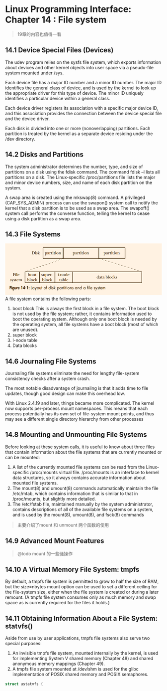 # Linux Programming Interface: Chapter 14 : File system
> 19章的内容也值得一看

## 14.1 Device Special Files (Devices)
The udev program relies on the sysfs file system, which
exports information about devices and other kernel objects into user space via a
pseudo-file system mounted under /sys.

Each device file has a major ID number and a minor ID number. The major ID identifies the general class of device, and is used by the kernel to look up the appropriate
driver for this type of device. The minor ID uniquely identifies a particular device
within a general class.

Each device driver registers its association
with a specific major device ID, and this association provides the connection
between the device special file and the device driver.

Each disk is divided into one or more (nonoverlapping) partitions. Each partition is
treated by the kernel as a separate device residing under the /dev directory.

## 14.2 Disks and Partitions
The system administrator determines the number, type, and size of partitions
on a disk using the fdisk command. The command fdisk –l lists all partitions on
a disk. The Linux-specific /proc/partitions file lists the major and minor device
numbers, size, and name of each disk partition on the system.

A swap area is created using the mkswap(8) command. A privileged (CAP_SYS_ADMIN)
process can use the swapon() system call to notify the kernel that a disk partition is
to be used as a swap area. The swapoff() system call performs the converse function,
telling the kernel to cease using a disk partition as a swap area.


## 14.3 File Systems

![](../img/14-1.png)
A file system contains the following parts:
1. boot block
This is always the first block in a file system. The boot block is not
used by the file system; rather, it contains information used to boot the operating system. Although only one boot block is needed by the operating system,
all file systems have a boot block (most of which are unused).
2. super block
3. I-node table
4. Data blocks


## 14.6 Journaling File Systems
Journaling file systems eliminate the need for lengthy file-system consistency checks after a system crash.

The most notable disadvantage of journaling is that it adds time to file updates,
though good design can make this overhead low.

With Linux 2.4.19 and later, things became more complicated. The kernel
now supports per-process mount namespaces. This means that each process
potentially has its own set of file-system mount points, and thus may see a different single directory hierarchy from other processes

## 14.8 Mounting and Unmounting File Systems
Before looking at these system calls, it is useful to know about three files that
contain information about the file systems that are currently mounted or can be
mounted:
1. A list of the currently mounted file systems can be read from the Linux-specific
/proc/mounts virtual file. /proc/mounts is an interface to kernel data structures, so
it always contains accurate information about mounted file systems.
2. The mount(8) and umount(8) commands automatically maintain the file /etc/mtab,
which contains information that is similar to that in /proc/mounts, but slightly
more detailed.
3. The /etc/fstab file, maintained manually by the system administrator, contains
descriptions of all of the available file systems on a system, and is used by the
mount(8), umount(8), and fsck(8) commands

> 主要介绍了mount 和 unmount 两个函数的使用

## 14.9 Advanced Mount Features
> @todo mount 的一些骚操作

## 14.10 A Virtual Memory File System: tmpfs
By default, a tmpfs file system is permitted to grow to half the size of RAM, but
the size=nbytes mount option can be used to set a different ceiling for the file-system
size, either when the file system is created or during a later remount. (A tmpfs file
system consumes only as much memory and swap space as is currently required for
the files it holds.)

## 14.11 Obtaining Information About a File System: statvfs()
Aside from use by user applications, tmpfs file systems also serve two special
purposes:
1. An invisible tmpfs file system, mounted internally by the kernel, is used for
implementing System V shared memory (Chapter 48) and shared anonymous
memory mappings (Chapter 49).
2. A tmpfs file system mounted at /dev/shm is used for the glibc implementation of
POSIX shared memory and POSIX semaphores.
```c
struct ustatvfs {
```
